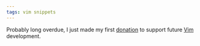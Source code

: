 ```yaml
---
tags: vim snippets
---
```


Probably long overdue, I just made my first [donation](http://www.vim.org/sponsor/index.php) to support future [Vim](/wiki/Vim) development.
